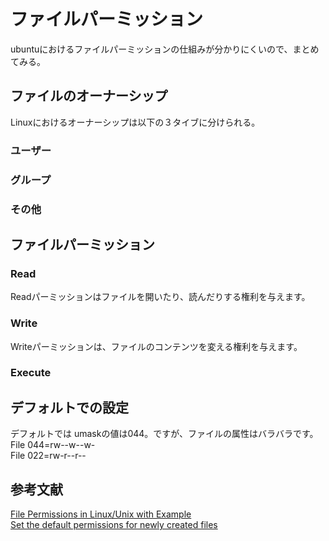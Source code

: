 # ファイルパーミッション
ubuntuにおけるファイルパーミッションの仕組みが分かりにくいので、まとめてみる。
## ファイルのオーナーシップ
Linuxにおけるオーナーシップは以下の３タイブに分けられる。
### ユーザー

### グループ

### その他

## ファイルパーミッション
### Read
Readパーミッションはファイルを開いたり、読んだりする権利を与えます。
### Write
Writeパーミッションは、ファイルのコンテンツを変える権利を与えます。
### Execute

<!--
## ファイルマネージャーでの取扱い 
ファイルマネージャーでの取扱いはファイルかフォルダーかによって変わってくる。

### ファイルの場合
ファイルにおいて、プログラムとして実行可能かはチェックポックスで一括して設定するので、以下では省略する。  
Read-only=r-  
Read and write=rw  
None=--

### フォルダーの場合
List files only=r--  
Access files=r-x  
Create and delete files=rwx  
None=---
-->

## デフォルトでの設定
デフォルトでは  umaskの値は044。ですが、ファイルの属性はバラバラです。  
File 044=rw--w--w-  
File 022=rw-r--r--



## 参考文献
[File Permissions in Linux/Unix with Example](https://www.guru99.com/file-permissions.html)  
[Set the default permissions for newly created files](https://geek-university.com/linux/set-the-default-permissions-for-newly-created-files/)

